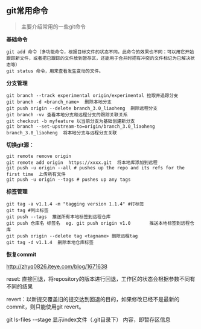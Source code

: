git常用命令
---
>主要介绍常用的一些git命令

**基础命令**

```
git add 命令（多功能命令，根据目标文件的状态不同，此命令的效果也不同：可以用它开始跟踪新文件，或者把已跟踪的文件放到暂存区，还能用于合并时把有冲突的文件标记为已解决状态等）  
git status 命令，用来查看发生变动的文件。
```

**分支管理**
```
git branch --track experimental origin/experimental 拉取并追踪分支  
git branch -d <branch_name>  删除本地分支  
git push origin --delete branch_3.0_liaoheng  删除远程分支
git branch -vv 查看本地分支和远程分支的跟踪关联关系 
git checkout -b myfeature 以当前分支为基础创建新分支
git branch --set-upstream-to=origin/branch_3.0_liaoheng branch_3.0_liaoheng  将本地分支与远程分支关联
```

**切换git源：**
```
git remote remove origin
git remote add origin  https://xxxx.git  将本地库添加到远程
git push -u origin --all # pushes up the repo and its refs for the first time  上传所有文件
git push -u origin --tags # pushes up any tags
```

**标签管理**
```
git tag -a v1.1.4 -m "tagging version 1.1.4" #打标签
git tag #列出标签
git push --tags  推送所有本地标签到远程仓库
git push 仓库名 标签名  eg. git push origin v1.0       推送本地标签到远程仓库
git push origin --delete tag <tagname> 删除远程tag
git tag -d v1.1.4  删除本地仓库标签
```

**恢复commit**

http://zhyq0826.iteye.com/blog/1671638

reset: 直接回退，将repository的版本进行回退，工作区的状态会根据参数不同有不同的结果

revert：以新提交覆盖旧的提交达到回退的目的，如果修改已经不是最新的commit，则只能使用git revert。

git ls-files --stage 显示index文件（.git目录下） 内容，即暂存区信息